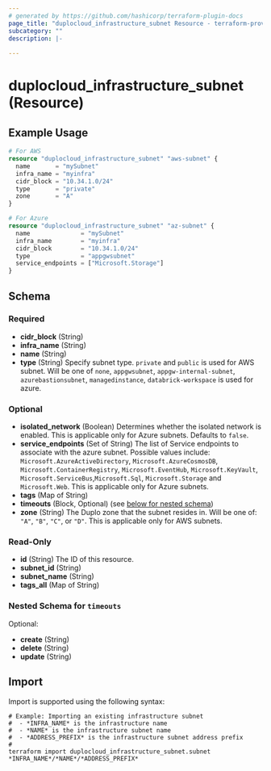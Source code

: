```yaml
---
# generated by https://github.com/hashicorp/terraform-plugin-docs
page_title: "duplocloud_infrastructure_subnet Resource - terraform-provider-duplocloud"
subcategory: ""
description: |-
  
---
```


# duplocloud_infrastructure_subnet (Resource)



## Example Usage

```terraform
# For AWS
resource "duplocloud_infrastructure_subnet" "aws-subnet" {
  name       = "mySubnet"
  infra_name = "myinfra"
  cidr_block = "10.34.1.0/24"
  type       = "private"
  zone       = "A"
}

# For Azure
resource "duplocloud_infrastructure_subnet" "az-subnet" {
  name              = "mySubnet"
  infra_name        = "myinfra"
  cidr_block        = "10.34.1.0/24"
  type              = "appgwsubnet"
  service_endpoints = ["Microsoft.Storage"]
}
```

<!-- schema generated by tfplugindocs -->
## Schema

### Required

- **cidr_block** (String)
- **infra_name** (String)
- **name** (String)
- **type** (String) Specify subnet type. `private` and `public` is used for AWS subnet. Will be one of `none`, `appgwsubnet`, `appgw-internal-subnet`, `azurebastionsubnet`, `managedinstance`, `databrick-workspace` is used for azure.

### Optional

- **isolated_network** (Boolean) Determines whether the isolated network is enabled. This is applicable only for Azure subnets. Defaults to `false`.
- **service_endpoints** (Set of String) The list of Service endpoints to associate with the azure subnet. Possible values include: `Microsoft.AzureActiveDirectory`, `Microsoft.AzureCosmosDB`, `Microsoft.ContainerRegistry`, `Microsoft.EventHub`, `Microsoft.KeyVault`, `Microsoft.ServiceBus`,`Microsoft.Sql`, `Microsoft.Storage` and `Microsoft.Web`. This is applicable only for Azure subnets.
- **tags** (Map of String)
- **timeouts** (Block, Optional) (see [below for nested schema](#nestedblock--timeouts))
- **zone** (String) The Duplo zone that the subnet resides in.  Will be one of:  `"A"`, `"B"`, `"C"`, or `"D"`. This is applicable only for AWS subnets.

### Read-Only

- **id** (String) The ID of this resource.
- **subnet_id** (String)
- **subnet_name** (String)
- **tags_all** (Map of String)

<a id="nestedblock--timeouts"></a>
### Nested Schema for `timeouts`

Optional:

- **create** (String)
- **delete** (String)
- **update** (String)

## Import

Import is supported using the following syntax:

```shell
# Example: Importing an existing infrastructure subnet
#  - *INFRA_NAME* is the infrastructure name
#  - *NAME* is the infrastructure subnet name
#  - *ADDRESS_PREFIX* is the infrastructure subnet address prefix
#
terraform import duplocloud_infrastructure_subnet.subnet *INFRA_NAME*/*NAME*/*ADDRESS_PREFIX*
```
